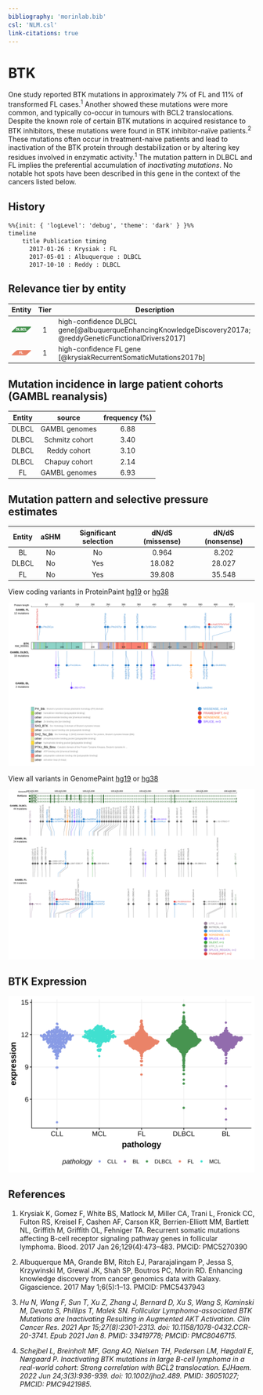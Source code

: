 ```yaml
---
bibliography: 'morinlab.bib'
csl: 'NLM.csl'
link-citations: true
---
```

# BTK
One study reported BTK mutations in approximately 7% of FL and 11% of transformed FL cases.<sup>1</sup> Another showed these mutations were more common, and typically co-occur in tumours with BCL2 translocations. Despite the known role of certain BTK mutations in acquired resistance to BTK inhibitors, these mutations were found in BTK inhibitor-naïve patients.<sup>2</sup> These mutations often occur in treatment-naive patients and lead to inactivation of the BTK protein through destabilization or by altering key residues involved in enzymatic activity.<sup>1</sup> The mutation pattern in DLBCL and FL implies the preferential accumulation of *inactivating mutations*. No notable hot spots have been described in this gene in the context of the cancers listed below. 

## History
```mermaid
%%{init: { 'logLevel': 'debug', 'theme': 'dark' } }%%
timeline
    title Publication timing
      2017-01-26 : Krysiak : FL
      2017-05-01 : Albuquerque : DLBCL
      2017-10-10 : Reddy : DLBCL
```

## Relevance tier by entity

|Entity|Tier|Description               |
|:------:|:----:|--------------------------|
|![DLBCL](images/icons/DLBCL_tier1.png) |1   |high-confidence DLBCL gene[@albuquerqueEnhancingKnowledgeDiscovery2017a; @reddyGeneticFunctionalDrivers2017]|
|![FL](images/icons/FL_tier1.png)    |1   |high-confidence FL gene   [@krysiakRecurrentSomaticMutations2017b]|

## Mutation incidence in large patient cohorts (GAMBL reanalysis)

|Entity|source        |frequency (%)|
|:------:|:--------------:|:-------------:|
|DLBCL |GAMBL genomes |6.88         |
|DLBCL |Schmitz cohort|3.40         |
|DLBCL |Reddy cohort  |3.10         |
|DLBCL |Chapuy cohort |2.14         |
|FL    |GAMBL genomes |6.93         |

## Mutation pattern and selective pressure estimates

|Entity|aSHM|Significant selection|dN/dS (missense)|dN/dS (nonsense)|
|:------:|:----:|:---------------------:|:----------------:|:----------------:|
|BL    |No  |No                   | 0.964          | 8.202          |
|DLBCL |No  |Yes                  |18.082          |28.027          |
|FL    |No  |Yes                  |39.808          |35.548          |



View coding variants in ProteinPaint [hg19](https://morinlab.github.io/LLMPP/GAMBL/BTK_protein.html)  or [hg38](https://morinlab.github.io/LLMPP/GAMBL/BTK_protein_hg38.html)

![](images/proteinpaint/BTK_NM_000061.svg)

View all variants in GenomePaint [hg19](https://morinlab.github.io/LLMPP/GAMBL/BTK.html)  or [hg38](https://morinlab.github.io/LLMPP/GAMBL/BTK_hg38.html)

![](images/proteinpaint/BTK.svg)


## BTK Expression
![](images/gene_expression/BTK_by_pathology.svg)
<!-- ORIGIN: albuquerqueEnhancingKnowledgeDiscovery2017a -->
<!-- FL: krysiakRecurrentSomaticMutations2017b -->
<!-- DLBCL: albuquerqueEnhancingKnowledgeDiscovery2017a -->

## References
1.  Krysiak K, Gomez F, White BS, Matlock M, Miller CA, Trani L, Fronick CC, Fulton RS, Kreisel F, Cashen AF, Carson KR, Berrien-Elliott MM, Bartlett NL, Griffith M, Griffith OL, Fehniger TA. Recurrent somatic mutations affecting B-cell receptor signaling pathway genes in follicular lymphoma. Blood. 2017 Jan 26;129(4):473–483. PMCID: PMC5270390
2.  Albuquerque MA, Grande BM, Ritch EJ, Pararajalingam P, Jessa S, Krzywinski M, Grewal JK, Shah SP, Boutros PC, Morin RD. Enhancing knowledge discovery from cancer genomics data with Galaxy. Gigascience. 2017 May 1;6(5):1–13. PMCID: PMC5437943

3. *Hu N, Wang F, Sun T, Xu Z, Zhang J, Bernard D, Xu S, Wang S, Kaminski M, Devata S, Phillips T, Malek SN. Follicular Lymphoma-associated BTK Mutations are Inactivating Resulting in Augmented AKT Activation. Clin Cancer Res. 2021 Apr 15;27(8):2301-2313. doi: 10.1158/1078-0432.CCR-20-3741. Epub 2021 Jan 8. PMID: 33419778; PMCID: PMC8046715.*
4. *Schejbel L, Breinholt MF, Gang AO, Nielsen TH, Pedersen LM, Høgdall E, Nørgaard P. Inactivating BTK mutations in large B-cell lymphoma in a real-world cohort: Strong correlation with BCL2 translocation. EJHaem. 2022 Jun 24;3(3):936-939. doi: 10.1002/jha2.489. PMID: 36051027; PMCID: PMC9421985.*

